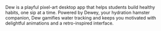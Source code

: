 Dew is a playful pixel-art desktop app that helps students build healthy habits, one sip at a time. Powered by Dewey, your hydration hamster companion, Dew gamifies water tracking and keeps you motivated with delightful animations and a retro-inspired interface.
